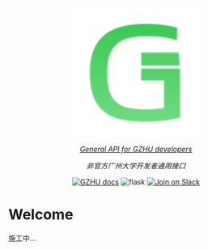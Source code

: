 <div align="center">
  <img src="assets/logo.svg" alt="logo">
  
  [_General API for GZHU developers_](https://favorhau.gitbook.io/gzhu-api/)
  
  _非官方广州大学开发者通用接口_
  
[![GZHU docs](https://img.shields.io/static/v1?label=GZHU_API&message=DOC&style=flat-square&logo=appveyor)](https://favorhau.gitbook.io/gzhu-api/)
![flask](https://img.shields.io/static/v1?label=python&message=flask&color=blue)
[![Join on Slack](https://img.shields.io/badge/%20Issues-push-black?logo=Issuu&style=social&logoColor=lightgrey)](https://github.com/favorhau/GZHU_API/issues)
</div>



# Welcome

施工中...



